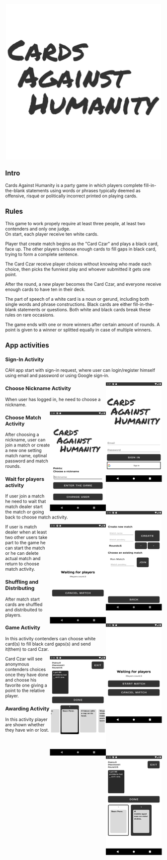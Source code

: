 <p align="center">
  <img width="500" height="500" src="https://github.com/Ghinne/Cards-Against-Humanity/blob/master/app/src/main/res/drawable/logo.png">
</p>

## Intro
Cards Against Humanity is a party game in which players complete fill-in-the-blank statements using words or phrases typically deemed as offensive, risqué or politically incorrect printed on playing cards. 

## Rules
This game to work propely require at least three people, at least two contenders and only one judge.<br>
On start, each player receive ten white cards.<br>

Player that create match begins as the "Card Czar" and plays a black card, face up.
The other players choose enough cards to fill gaps in black card, trying to form a complete sentence.

The Card Czar receive player choices without knowing who made each choice, then picks the funniest play and whoever submitted it gets one point.

After the round, a new player becomes the Card Czar, and everyone receive enough cards to have ten in their deck.

The part of speech of a white card is a noun or gerund, including both single words and phrase constructions. Black cards are either fill-in-the-blank statements or questions. Both white and black cards break these rules on rare occasions.

The game ends with one or more winners after certain amount of rounds. A point is given to a winner or splitted equally in case of multiple winners.

## App activities

### Sign-In Activity
CAH app start with sign-in request, where user can login/register himself using email and password or using Google sign-in.
<p align="center">
<img width="180" height="320" style="float: right;" src="https://github.com/Ghinne/Cards-Against-Humanity/blob/master/Screenshots/SignIn.png">
</p>

###  Choose Nickname Activity
When user has logged in, he need to choose a nickname.
<p align="center">
<img width="180" height="320" style="float: right;" src="https://github.com/Ghinne/Cards-Against-Humanity/blob/master/Screenshots/ChooseNickname.png">
</p>

### Choose Match Activity
After choosing a nickname, user can join a match or create a new one setting match name, optinal password and match rounds.
<p align="center">
<img width="180" height="320" style="float: right;" src="https://github.com/Ghinne/Cards-Against-Humanity/blob/master/Screenshots/ChooseMatch.png">
</p>

### Wait for players activity
If user join a match he need to wait that match dealer start the match or going back to choose match activity.
<p align="center">
<img width="180" height="320" style="float: right;" src="https://github.com/Ghinne/Cards-Against-Humanity/blob/master/Screenshots/WaitPlayer.png">
</p>
If user is match dealer when at least two other users take part to the game he can start the match or he can delete actual match and return to choose match activity.
<p align="center">
<img width="180" height="320" style="float: right;" src="https://github.com/Ghinne/Cards-Against-Humanity/blob/master/Screenshots/WaitCreator.png">
</p>

### Shuffling and Distributing
After match start cards are shuffled and distribuited to players.

### Game Activity
In this activity contenders can choose white card(s) to fill black card gaps(s) and send it(them) to card Czar.
<p align="center">
<img width="180" height="320" style="float: right;" src="https://github.com/Ghinne/Cards-Against-Humanity/blob/master/Screenshots/ContenderChoice.png">
</p>

Card Czar will see anonymous contenders choices once they have done and choose his favorite one giving a point to the relative player.
<p align="center">
<img width="180" height="320" style="float: right;" src="https://github.com/Ghinne/Cards-Against-Humanity/blob/master/Screenshots/CzarChoice.png">
</p>

### Awarding Activity
In this activity player are shown whether they have win or lost.
